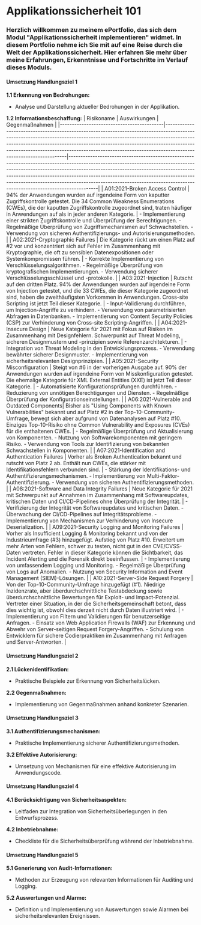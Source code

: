 # Applikationssicherheit 101 

### Herzlich willkommen zu meinem ePortfolio, das sich dem Modul "Applikationssicherheit implementieren" widmet. In diesem Portfolio nehme ich Sie mit auf eine Reise durch die Welt der Applikationssicherheit. Hier erfahren Sie mehr über meine Erfahrungen, Erkenntnisse und Fortschritte im Verlauf dieses Moduls.

#### Umsetzung Handlungsziel 1

**1.1 Erkennung von Bedrohungen:**
- Analyse und Darstellung aktueller Bedrohungen in der Applikation.
  
**1.2 Informationsbeschaffung:**
| Risikoname                               | Auswirkungen                                                                                                                                                                                                                                                                                                                                               | Gegenmaßnahmen                                                                                                                                                                                                                                                                                                                                                                                                   |
|-------------------------------------------|-------------------------------------------------------------------------------------------------------------------------------------------------------------------------------------------------------------------------------------------------------------------------------------------------------------------------------------------------------------|------------------------------------------------------------------------------------------------------------------------------------------------------------------------------------------------------------------------------------------------------------------------------------------------------------------------------------------------------------------------------------------------------------------|
| A01:2021-Broken Access Control            | 94% der Anwendungen wurden auf irgendeine Form von kaputter Zugriffskontrolle getestet. Die 34 Common Weakness Enumerations (CWEs), die der kaputten Zugriffskontrolle zugeordnet sind, traten häufiger in Anwendungen auf als in jeder anderen Kategorie.                                                                                              | - Implementierung einer strikten Zugriffskontrolle und Überprüfung der Berechtigungen. - Regelmäßige Überprüfung von Zugriffsmechanismen auf Schwachstellen. - Verwendung von sicheren Authentifizierungs- und Autorisierungsmethoden.                                                                                                                                                                             |
| A02:2021-Cryptographic Failures          | Die Kategorie rückt um einen Platz auf #2 vor und konzentriert sich auf Fehler im Zusammenhang mit Kryptographie, die oft zu sensiblen Datenexpositionen oder Systemkompromissen führen.                                                                                                                                                    | - Korrekte Implementierung von Verschlüsselungsalgorithmen. - Regelmäßige Überprüfung von kryptografischen Implementierungen. - Verwendung sicherer Verschlüsselungsschlüssel und -protokolle.                                                                                                                                                                                                                     |
| A03:2021-Injection                        | Rutscht auf den dritten Platz. 94% der Anwendungen wurden auf irgendeine Form von Injection getestet, und die 33 CWEs, die dieser Kategorie zugeordnet sind, haben die zweithäufigsten Vorkommen in Anwendungen. Cross-site Scripting ist jetzt Teil dieser Kategorie.                                                                  | - Input-Validierung durchführen, um Injection-Angriffe zu verhindern. - Verwendung von parametrisierten Abfragen in Datenbanken. - Implementierung von Content Security Policies (CSP) zur Verhinderung von Cross-site Scripting-Angriffen.                                                                                                                                                                     |
| A04:2021-Insecure Design                  | Neue Kategorie für 2021 mit Fokus auf Risiken im Zusammenhang mit Designfehlern. Schwerpunkt auf Threat Modeling, sicheren Designmustern und -prinzipien sowie Referenzarchitekturen.                                                                                                                                                                       | - Integration von Threat Modeling in den Entwicklungsprozess. - Verwendung bewährter sicherer Designmuster. - Implementierung von sicherheitsrelevanten Designprinzipien.                                                                                                                                                                                                                                    |
| A05:2021-Security Misconfiguration        | Steigt von #6 in der vorherigen Ausgabe auf. 90% der Anwendungen wurden auf irgendeine Form von Misskonfiguration getestet. Die ehemalige Kategorie für XML External Entities (XXE) ist jetzt Teil dieser Kategorie.                                                                                                                                        | - Automatisierte Konfigurationsprüfungen durchführen. - Reduzierung von unnötigen Berechtigungen und Diensten. - Regelmäßige Überprüfung der Konfigurationseinstellungen.                                                                                                                                                                                                                                      |
| A06:2021-Vulnerable and Outdated Components| Bisher als "Using Components with Known Vulnerabilities" bekannt und auf Platz #2 in der Top-10-Community-Umfrage, bewegt sich aber aufgrund von Datenanalysen auf Platz #10. Einziges Top-10-Risiko ohne Common Vulnerability and Exposures (CVEs) für die enthaltenen CWEs.                                                                               | - Regelmäßige Überprüfung und Aktualisierung von Komponenten. - Nutzung von Softwarekomponenten mit geringem Risiko. - Verwendung von Tools zur Identifizierung von bekannten Schwachstellen in Komponenten.                                                                                                                                                                                                          |
| A07:2021-Identification and Authentication Failures | Vorher als Broken Authentication bekannt und rutscht von Platz 2 ab. Enthält nun CWEs, die stärker mit Identifikationsfehlern verbunden sind.                                                                                                                                                                                                              | - Stärkung der Identifikations- und Authentifizierungsmechanismen. - Implementierung von Multi-Faktor-Authentifizierung. - Verwendung von sicheren Authentifizierungsmethoden.                                                                                                                                                                                                                               |
| A08:2021-Software and Data Integrity Failures | Neue Kategorie für 2021 mit Schwerpunkt auf Annahmen im Zusammenhang mit Softwareupdates, kritischen Daten und CI/CD-Pipelines ohne Überprüfung der Integrität.                                                                                                                                                                                      | - Verifizierung der Integrität von Softwareupdates und kritischen Daten. - Überwachung der CI/CD-Pipelines auf Integritätsprobleme. - Implementierung von Mechanismen zur Verhinderung von Insecure Deserialization.                                                                                                                                                                                                   |
| A09:2021-Security Logging and Monitoring Failures | Vorher als Insufficient Logging & Monitoring bekannt und von der Industrieumfrage (#3) hinzugefügt. Aufstieg von Platz #10. Erweitert um mehr Arten von Fehlern, schwer zu testen, nicht gut in den CVE/CVSS-Daten vertreten. Fehler in dieser Kategorie können die Sichtbarkeit, das Incident Alerting und die Forensik direkt beeinflussen. | - Implementierung von umfassendem Logging und Monitoring. - Regelmäßige Überprüfung von Logs auf Anomalien. - Nutzung von Security Information and Event Management (SIEM)-Lösungen.                                                                                                                                                                                                                              |
| A10:2021-Server-Side Request Forgery      | Von der Top-10-Community-Umfrage hinzugefügt (#1). Niedrige Inzidenzrate, aber überdurchschnittliche Testabdeckung sowie überdurchschnittliche Bewertungen für Exploit- und Impact-Potenzial. Vertreter einer Situation, in der die Sicherheitsgemeinschaft betont, dass dies wichtig ist, obwohl dies derzeit nicht durch Daten illustriert wird.               | - Implementierung von Filtern und Validierungen für benutzerseitige Anfragen. - Einsatz von Web Application Firewalls (WAF) zur Erkennung und Abwehr von Server-seitigen Request Forgery-Angriffen. - Schulung von Entwicklern für sichere Codierpraktiken im Zusammenhang mit Anfragen und Server-Antworten.                                                   |


#### Umsetzung Handlungsziel 2

**2.1 Lückenidentifikation:**
- Praktische Beispiele zur Erkennung von Sicherheitslücken.

**2.2 Gegenmaßnahmen:**
- Implementierung von Gegenmaßnahmen anhand konkreter Szenarien.

#### Umsetzung Handlungsziel 3

**3.1 Authentifizierungsmechanismen:**
- Praktische Implementierung sicherer Authentifizierungsmethoden.

**3.2 Effektive Autorisierung:**
- Umsetzung von Mechanismen für eine effektive Autorisierung im Anwendungscode.

#### Umsetzung Handlungsziel 4

**4.1 Berücksichtigung von Sicherheitsaspekten:**
- Leitfaden zur Integration von Sicherheitsüberlegungen in den Entwurfsprozess.

**4.2 Inbetriebnahme:**
- Checkliste für die Sicherheitsüberprüfung während der Inbetriebnahme.

#### Umsetzung Handlungsziel 5

**5.1 Generierung von Audit-Informationen:**
- Methoden zur Erzeugung von relevanten Informationen für Auditing und Logging.

**5.2 Auswertungen und Alarme:**
- Definition und Implementierung von Auswertungen sowie Alarmen bei sicherheitsrelevanten Ereignissen.
